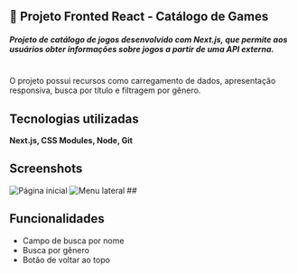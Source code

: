 
## 🚀 Projeto Fronted React - Catálogo de Games



##### Projeto de catálogo de jogos desenvolvido com Next.js, que permite aos usuários obter informações sobre jogos a partir de uma API externa. 
#
O projeto possui recursos como carregamento de dados, apresentação responsiva, busca por título e filtragem por gênero.

## Tecnologias utilizadas

**Next.js, CSS Modules, Node, Git** 




## Screenshots

<img src="https://imgur.com/gallery/AhQGstb" alt="Página inicial"/>
<img src="https://imgur.com/gallery/gxwXsLr" alt="Menu lateral"/>
##

## Funcionalidades

- Campo de busca por nome
- Busca por gênero
- Botão de voltar ao topo

